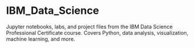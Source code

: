 # IBM_Data_Science
Jupyter notebooks, labs, and project files from the IBM Data Science Professional Certificate course. Covers Python, data analysis, visualization, machine learning, and more.
